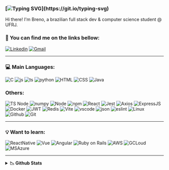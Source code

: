 ### [![Typing SVG](https://readme-typing-svg.herokuapp.com/?color=073ebd&size=35&center=true&vCenter=true&width=1000&lines=👋+Wellcome+to+my+GitHub+page!;)](https://git.io/typing-svg)

Hi there! I'm Breno, a brazilian full stack dev & computer science student @ UFRJ.

### 📱 You can find me on the links bellow:
[![Linkedin](https://img.shields.io/badge/LinkedIn-0077B5?style=for-the-badge&logo=linkedin&logoColor=white)](https://www.linkedin.com/in/brenocurvello/)
[![Gmail](https://img.shields.io/badge/Gmail-D14836?style=for-the-badge&logo=gmail&logoColor=white)](mailto:brenocsb@dcc.ufrj.br) 

<hr />

### 💻 Main Languages:
![C](https://img.shields.io/badge/C-00599C?style=for-the-badge&logo=c&logoColor=white)
![js](https://img.shields.io/badge/JavaScript-323330?style=for-the-badge&logo=javascript&logoColor=F7DF1E)
![ts](https://img.shields.io/badge/TypeScript-007ACC?style=for-the-badge&logo=typescript&logoColor=white)
![python](https://img.shields.io/badge/Python-FFD43B?style=for-the-badge&logo=python&logoColor=blue)
![HTML](https://img.shields.io/badge/HTML5-E34F26?style=for-the-badge&logo=html5&logoColor=white)
![CSS](https://img.shields.io/badge/CSS3-1572B6?style=for-the-badge&logo=css3&logoColor=white)
![Java](https://img.shields.io/badge/Java-ED8B00?style=for-the-badge&logo=openjdk&logoColor=white)


###  Others:
![TS Node](https://img.shields.io/badge/ts--node-3178C6?style=for-the-badge&logo=ts-node&logoColor=white)
![numpy](https://img.shields.io/badge/Numpy-777BB4?style=for-the-badge&logo=numpy&logoColor=white)
![Node](https://img.shields.io/badge/Node%20js-339933?style=for-the-badge&logo=nodedotjs&logoColor=white)
![npm](https://img.shields.io/badge/npm-CB3837?style=for-the-badge&logo=npm&logoColor=white)
![React](https://img.shields.io/badge/React-20232A?style=for-the-badge&logo=react&logoColor=61DAFB)
![Jest](https://img.shields.io/badge/Jest-C21325?style=for-the-badge&logo=jest&logoColor=white)
![Axios](https://img.shields.io/badge/axios-671ddf?&style=for-the-badge&logo=axios&logoColor=white)
![ExpressJS](https://img.shields.io/badge/Express%20js-000000?style=for-the-badge&logo=express&logoColor=white)
![Docker](https://img.shields.io/badge/Docker-2CA5E0?style=for-the-badge&logo=docker&logoColor=white)
![JWT](https://img.shields.io/badge/JWT-000000?style=for-the-badge&logo=JSON%20web%20tokens&logoColor=white)
![Redis](https://img.shields.io/badge/redis-CC0000.svg?&style=for-the-badge&logo=redis&logoColor=white)
![Vite](https://img.shields.io/badge/Vite-B73BFE?style=for-the-badge&logo=vite&logoColor=FFD62E)
![vscode](https://img.shields.io/badge/VSCode-0078D4?style=for-the-badge&logo=visual%20studio%20code&logoColor=white)
![json](https://img.shields.io/badge/json-5E5C5C?style=for-the-badge&logo=json&logoColor=white)
![eslint](https://img.shields.io/badge/eslint-3A33D1?style=for-the-badge&logo=eslint&logoColor=white)
![Linux](https://img.shields.io/badge/Linux-FCC624?style=for-the-badge&logo=linux&logoColor=black)
![Github](https://img.shields.io/badge/GitHub-100000?style=for-the-badge&logo=github&logoColor=white)
![Git](https://img.shields.io/badge/GIT-E44C30?style=for-the-badge&logo=git&logoColor=white)

<hr />

### 💡 Want to learn:
![ReactNative](https://img.shields.io/badge/React_Native-20232A?style=for-the-badge&logo=react&logoColor=61DAFB)
![Vue](https://img.shields.io/badge/Vue.js-35495E?style=for-the-badge&logo=vue.js&logoColor=4FC08D)
![Angular](https://img.shields.io/badge/Angular-DD0031?style=for-the-badge&logo=angular&logoColor=white)
![Ruby on Rails](https://img.shields.io/badge/Ruby_on_Rails-CC0000?style=for-the-badge&logo=ruby-on-rails&logoColor=white)
![AWS](https://img.shields.io/badge/Amazon_AWS-232F3E?style=for-the-badge&logo=amazon-aws&logoColor=white)
![GCLoud](https://img.shields.io/badge/Google_Cloud-4285F4?style=for-the-badge&logo=google-cloud&logoColor=white)
![MSAzure](https://img.shields.io/badge/Microsoft_Azure-0089D6?style=for-the-badge&logo=microsoft-azure&logoColor=white)

<hr />

<details>
    <summary><b>📉 Github Stats</b></summary>
    <div align="left">
        <img height="175em" align="center" src="https://github-readme-stats-sigma-five.vercel.app/api/top-langs?username=brenobreves&show_icons=true&locale=en&layout=compact&theme=dark" alt="Breno Breves" />
        <img height="175em" align="center" src="https://github-readme-stats-sigma-five.vercel.app/api?username=brenobreves&show_icons=true&locale=en&theme=dark" alt="Breno Breves" />
    </div>
</details>

